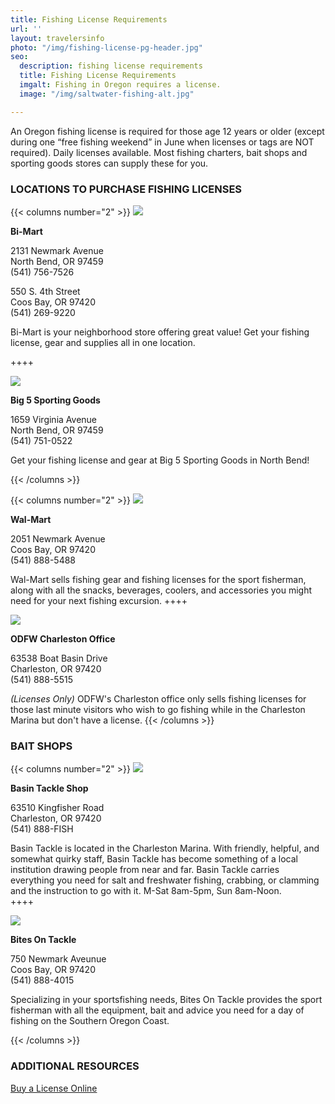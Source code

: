 ```yaml
---
title: Fishing License Requirements
url: ''
layout: travelersinfo
photo: "/img/fishing-license-pg-header.jpg"
seo:
  description: fishing license requirements
  title: Fishing License Requirements
  imgalt: Fishing in Oregon requires a license.
  image: "/img/saltwater-fishing-alt.jpg"

---
```

An Oregon fishing license is required for those age 12 years or older (except during one “free fishing weekend” in June when licenses or tags are NOT required). Daily licenses available. Most fishing charters, bait shops and sporting goods stores can supply these for you.

### LOCATIONS TO PURCHASE FISHING LICENSES


{{< columns number="2" >}}
![](/img/bi-mart-fishing-license-pg.jpg)

**Bi-Mart**

2131 Newmark Avenue<br>
North Bend, OR 97459<br>
(541) 756-7526

550 S. 4th Street<br>
Coos Bay, OR 97420<br>
(541) 269-9220

Bi-Mart is your neighborhood store offering great value! Get your fishing license, gear and supplies all in one location.

\++++

![](/img/big-5-fishing-license-pg.jpg)

**Big 5 Sporting Goods**

1659 Virginia Avenue<br>
North Bend, OR 97459<br>
(541) 751-0522

Get your fishing license and gear at Big 5 Sporting Goods in North Bend!

{{< /columns >}}

{{< columns number="2" >}}
![](/img/walmart-fishing-license-pg.jpg)

**Wal-Mart**

2051 Newmark Avenue<br>
Coos Bay, OR 97420<br>
(541) 888-5488

Wal-Mart sells fishing gear and fishing licenses for the sport fisherman, along with all the snacks, beverages, coolers, and accessories you might need for your next fishing excursion.
\++++

![](/img/odfw-fishing-license-pg-02.jpg)

**ODFW Charleston Office**

63538 Boat Basin Drive<br>
Charleston, OR 97420<br>
(541) 888-5515

_(Licenses Only)_ ODFW's Charleston office only sells fishing licenses for those last minute visitors who wish to go fishing while in the Charleston Marina but don't have a license. {{< /columns >}}

### BAIT SHOPS


{{< columns number="2" >}}
![](/img/basin-tackle-fishing-license-bait.jpg)

**Basin Tackle Shop**

63510 Kingfisher Road<br>
Charleston, OR 97420<br>
(541) 888-FISH

Basin Tackle is located in the Charleston Marina. With friendly, helpful, and somewhat quirky staff, Basin Tackle has become something of a local institution drawing people from near and far. Basin Tackle carries everything you need for salt and freshwater fishing, crabbing, or clamming and the instruction to go with it. M-Sat 8am-5pm, Sun 8am-Noon.  
\++++

![](/img/bites-on-fishing-license-bait-pg.jpg)

**Bites On Tackle**

750 Newmark Aveunue<br>
Coos Bay, OR 97420<br>
(541) 888-4015

Specializing in your sportsfishing needs, Bites On Tackle provides the sport fisherman with all the equipment, bait and advice you need for a day of fishing on the Southern Oregon Coast.

{{< /columns >}}

### ADDITIONAL RESOURCES

[Buy a License Online](https://myodfw.com/articles/how-buy-license-or-tag)
